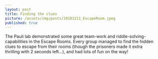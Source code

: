 ```yaml
---
layout: post
title: Finding the clues 
picture: /assets/img/posts/20181211_EscapeRoom.jpeg
published: true
---
```

The Pauli lab demonstrated some great team-work and riddle-solving-capabilities in the Escape Rooms. Every group managed to find the hidden clues to escape from their rooms (though the prisoners made it extra thrilling with 2 seconds left...), and had lots of fun on the way!

